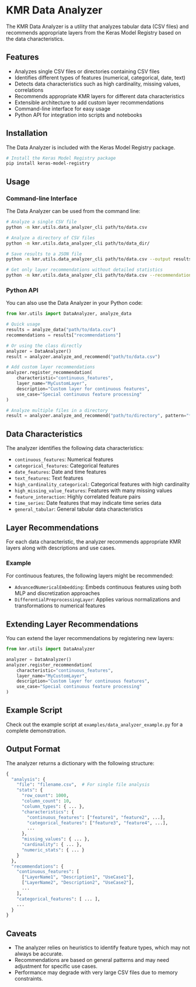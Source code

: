 # KMR Data Analyzer

The KMR Data Analyzer is a utility that analyzes tabular data (CSV files) and recommends appropriate layers from the Keras Model Registry based on the data characteristics.

## Features

- Analyzes single CSV files or directories containing CSV files
- Identifies different types of features (numerical, categorical, date, text)
- Detects data characteristics such as high cardinality, missing values, correlations
- Recommends appropriate KMR layers for different data characteristics
- Extensible architecture to add custom layer recommendations
- Command-line interface for easy usage
- Python API for integration into scripts and notebooks

## Installation

The Data Analyzer is included with the Keras Model Registry package.

```bash
# Install the Keras Model Registry package
pip install keras-model-registry
```

## Usage

### Command-line Interface

The Data Analyzer can be used from the command line:

```bash
# Analyze a single CSV file
python -m kmr.utils.data_analyzer_cli path/to/data.csv

# Analyze a directory of CSV files
python -m kmr.utils.data_analyzer_cli path/to/data_dir/

# Save results to a JSON file
python -m kmr.utils.data_analyzer_cli path/to/data.csv --output results.json

# Get only layer recommendations without detailed statistics
python -m kmr.utils.data_analyzer_cli path/to/data.csv --recommendations-only
```

### Python API

You can also use the Data Analyzer in your Python code:

```python
from kmr.utils import DataAnalyzer, analyze_data

# Quick usage
results = analyze_data("path/to/data.csv")
recommendations = results["recommendations"]

# Or using the class directly
analyzer = DataAnalyzer()
result = analyzer.analyze_and_recommend("path/to/data.csv")

# Add custom layer recommendations
analyzer.register_recommendation(
    characteristic="continuous_features",
    layer_name="MyCustomLayer",
    description="Custom layer for continuous features",
    use_case="Special continuous feature processing"
)

# Analyze multiple files in a directory
result = analyzer.analyze_and_recommend("path/to/directory", pattern="*.csv")
```

## Data Characteristics

The analyzer identifies the following data characteristics:

- `continuous_features`: Numerical features
- `categorical_features`: Categorical features
- `date_features`: Date and time features
- `text_features`: Text features
- `high_cardinality_categorical`: Categorical features with high cardinality
- `high_missing_value_features`: Features with many missing values
- `feature_interaction`: Highly correlated feature pairs
- `time_series`: Date features that may indicate time series data
- `general_tabular`: General tabular data characteristics

## Layer Recommendations

For each data characteristic, the analyzer recommends appropriate KMR layers along with descriptions and use cases.

### Example

For continuous features, the following layers might be recommended:

- `AdvancedNumericalEmbedding`: Embeds continuous features using both MLP and discretization approaches
- `DifferentialPreprocessingLayer`: Applies various normalizations and transformations to numerical features

## Extending Layer Recommendations

You can extend the layer recommendations by registering new layers:

```python
from kmr.utils import DataAnalyzer

analyzer = DataAnalyzer()
analyzer.register_recommendation(
    characteristic="continuous_features",
    layer_name="MyCustomLayer",
    description="Custom layer for continuous features",
    use_case="Special continuous feature processing"
)
```

## Example Script

Check out the example script at `examples/data_analyzer_example.py` for a complete demonstration.

## Output Format

The analyzer returns a dictionary with the following structure:

```python
{
  "analysis": {
    "file": "filename.csv",  # For single file analysis
    "stats": {
      "row_count": 1000,
      "column_count": 10,
      "column_types": { ... },
      "characteristics": {
        "continuous_features": ["feature1", "feature2", ...],
        "categorical_features": ["feature3", "feature4", ...],
        ...
      },
      "missing_values": { ... },
      "cardinality": { ... },
      "numeric_stats": { ... }
    }
  },
  "recommendations": {
    "continuous_features": [
      ["LayerName1", "Description1", "UseCase1"],
      ["LayerName2", "Description2", "UseCase2"],
      ...
    ],
    "categorical_features": [ ... ],
    ...
  }
}
```

## Caveats

- The analyzer relies on heuristics to identify feature types, which may not always be accurate.
- Recommendations are based on general patterns and may need adjustment for specific use cases.
- Performance may degrade with very large CSV files due to memory constraints. 